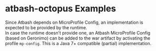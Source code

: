 
# atbash-octopus Examples

Since Atbash depends on MicroProfile Config, an implementation is expected to be provided by the runtime.  
In case the runtime doesn't provide one, an Atbash MicroProfile Config (based on Geronimo) can be added to the war artifact by activating the profile `mp-config`. This is a Java 7+ compatible (partial) implementation.
 